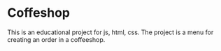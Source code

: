 <h1>Coffeshop</h1>
This is an educational project for js, html, css. The project is a menu for creating an order in a coffeeshop.

